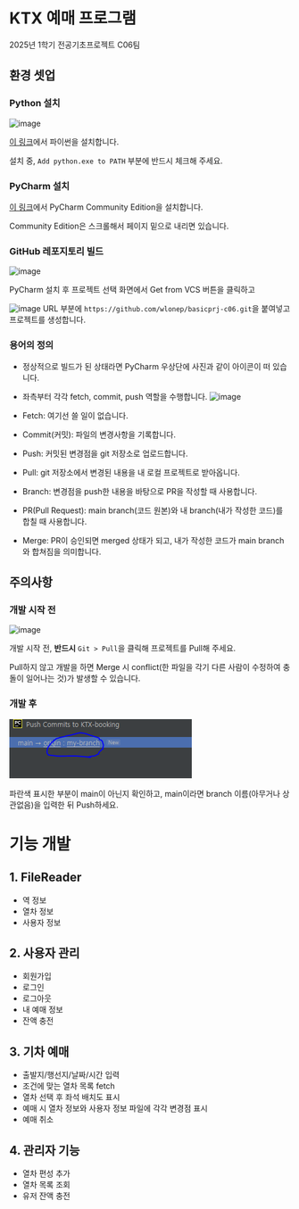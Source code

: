 # KTX 예매 프로그램
2025년 1학기 전공기초프로젝트 C06팀

## 환경 셋업
### Python 설치
![image](https://github.com/user-attachments/assets/8370d332-fcf3-4ba0-850d-f393e86de095)

[이 링크](https://www.python.org/ftp/python/3.13.2/python-3.13.2-amd64.exe)에서 파이썬을 설치합니다.

설치 중, `Add python.exe to PATH` 부분에 반드시 체크해 주세요.


### PyCharm 설치
[이 링크](https://www.jetbrains.com/pycharm/download/?section=windows)에서 PyCharm Community Edition을 설치합니다.

Community Edition은 스크롤해서 페이지 밑으로 내리면 있습니다.


### GitHub 레포지토리 빌드
![image](https://github.com/user-attachments/assets/e990a0ff-db62-44b4-b851-3e1651328375)

PyCharm 설치 후 프로젝트 선택 화면에서 Get from VCS 버튼을 클릭하고

![image](https://github.com/user-attachments/assets/955396ce-5a43-47ba-8d87-eb42cdd48ca0)
URL 부분에 `https://github.com/wlonep/basicprj-c06.git`을 붙여넣고 프로젝트를 생성합니다.


### 용어의 정의
- 정상적으로 빌드가 된 상태라면 PyCharm 우상단에 사진과 같이 아이콘이 떠 있습니다.
- 좌측부터 각각 fetch, commit, push 역할을 수행합니다.
![image](https://github.com/user-attachments/assets/7f825393-71be-475a-971f-c180559ce8fc)

- Fetch: 여기선 쓸 일이 없습니다.
- Commit(커밋): 파일의 변경사항을 기록합니다.
- Push: 커밋된 변경점을 git 저장소로 업로드합니다.
- Pull: git 저장소에서 변경된 내용을 내 로컬 프로젝트로 받아옵니다.
- Branch: 변경점을 push한 내용을 바탕으로 PR을 작성할 때 사용합니다.
- PR(Pull Request): main branch(코드 원본)와 내 branch(내가 작성한 코드)를 합칠 때 사용합니다.
- Merge: PR이 승인되면 merged 상태가 되고, 내가 작성한 코드가 main branch와 합쳐짐을 의미합니다.

## 주의사항

### 개발 시작 전
![image](https://github.com/user-attachments/assets/232d488c-20cb-4c5c-951c-f4de0622eb5e)

개발 시작 전, **반드시** `Git > Pull`을 클릭해 프로젝트를 Pull해 주세요.

Pull하지 않고 개발을 하면 Merge 시 conflict(한 파일을 각기 다른 사람이 수정하여 충돌이 일어나는 것)가 발생할 수 있습니다.

### 개발 후
![img.png](img.png)

파란색 표시한 부분이 main이 아닌지 확인하고, main이라면 branch 이름(아무거나 상관없음)을 입력한 뒤 Push하세요.

# 기능 개발
## 1. FileReader
- 역 정보
- 열차 정보
- 사용자 정보
## 2. 사용자 관리
- 회원가입
- 로그인
- 로그아웃
- 내 예매 정보
- 잔액 충전
## 3. 기차 예매
- 출발지/행선지/날짜/시간 입력
- 조건에 맞는 열차 목록 fetch
- 열차 선택 후 좌석 배치도 표시
- 예매 시 열차 정보와 사용자 정보 파일에 각각 변경점 표시
- 예매 취소
## 4. 관리자 기능
- 열차 편성 추가
- 열차 목록 조회
- 유저 잔액 충전